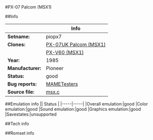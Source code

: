 #PX-07 Palcom (MSX1)

##Info

||Info|
|-----|-----|
|**Setname:**|piopx7
|**Clones:**|[PX-07UK Palcom (MSX1)](piopx7uk.md)
||[PX-V60 (MSX1)](piopxv60.md)
|**Year:**|1985
|**Manufacturer:**|Pioneer
|**Status:**|good
|**Bug reports:**|[MAMETesters](http://mametesters.org/view_all_set.php?type=1&temporary=y&search=msx.c)
|**Source file:**|[msx.c](https://github.com/mamedev/mame/blob/master/src/mess/drivers/msx.c)

##Emulation info
|| Status |
|-----|-----|
|Overall emulation:|good
|Color emulation:|good
|Sound emulation:|good
|Graphics emulation:|good
|Savestates:|unsupported

##Tech info

##Romset info

<!--- START OF EDITED COMMENT DO NOT TOUCH TEXT ABOVE-->
